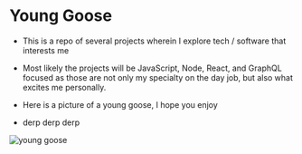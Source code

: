 # Young Goose

* This is a repo of several projects wherein I explore tech / software that interests me

* Most likely the projects will be JavaScript, Node, React, and GraphQL focused as those are not only my specialty on the day job, but also what excites me personally. 

* Here is a picture of a young goose, I hope you enjoy

* derp derp derp

![young goose](https://cdn.shopify.com/s/files/1/1003/0774/products/Gustav_up_close_1024x1024.jpg?v=1444876932)